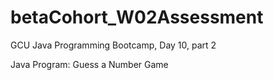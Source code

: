 # betaCohort_W02Assessment
GCU Java Programming Bootcamp, Day 10, part 2

Java Program: Guess a Number Game
